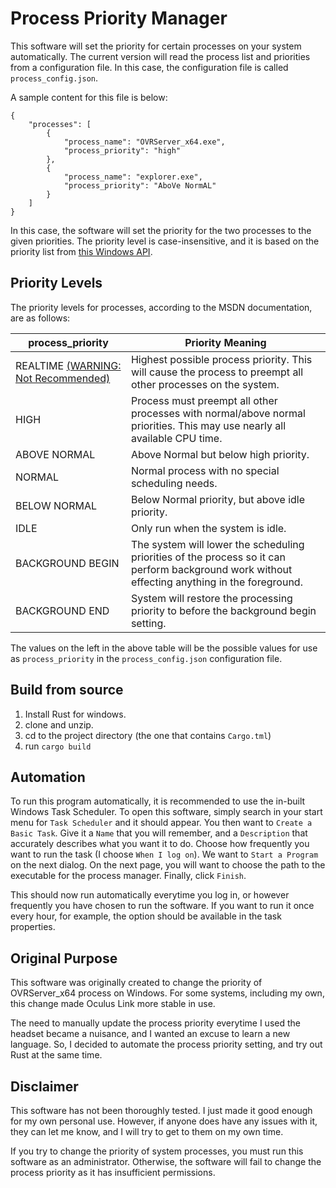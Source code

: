 # Process Priority Manager
This software will set the priority for certain processes on your system automatically. The current version will read the process list and priorities from a configuration file. In this case, the configuration file is called ```process_config.json```. 

A sample content for this file is below: 
```
{
    "processes": [
        {
            "process_name": "OVRServer_x64.exe",
            "process_priority": "high"
        },
        {
            "process_name": "explorer.exe",
            "process_priority": "AboVe NormAL"
        }
    ]
}
```

In this case, the software will set the priority for the two processes to the given priorities. The priority level is case-insensitive, and it is based on the priority list from [this Windows API](https://docs.microsoft.com/en-us/windows/win32/api/processthreadsapi/nf-processthreadsapi-setpriorityclass).

## Priority Levels
The priority levels for processes, according to the MSDN documentation, are as follows:

| process_priority                                                                                       | Priority Meaning                                                                                                                               |
| ------------------------------------------------------------------------------------------------------ | ---------------------------------------------------------------------------------------------------------------------------------------------- |
| REALTIME [(WARNING: Not Recommended)](https://devblogs.microsoft.com/oldnewthing/20100610-00/?p=13753) | Highest possible process priority. This will cause the process to preempt all other processes on the system.                                   |
| HIGH                                                                                                   | Process must preempt all other processes with normal/above normal priorities. This may use nearly all available CPU time.                      |
| ABOVE NORMAL                                                                                           | Above Normal but below high priority.                                                                                                          |
| NORMAL                                                                                                 | Normal process with no special scheduling needs.                                                                                               |
| BELOW NORMAL                                                                                           | Below Normal priority, but above idle priority.                                                                                                |
| IDLE                                                                                                   | Only run when the system is idle.                                                                                                              |
| BACKGROUND BEGIN                                                                                       | The system will lower the scheduling priorities of the process so it can perform background work without effecting anything in the foreground. |
| BACKGROUND END                                                                                         | System will restore the processing priority to before the background begin setting.                                                            |

The values on the left in the above table will be the possible values for use as ```process_priority``` in the ```process_config.json``` configuration file.

## Build from source
1. Install Rust for windows.
2. clone and unzip. 
3. cd to the project directory (the one that contains `Cargo.tml`)
4. run `cargo build`

## Automation
To run this program automatically, it is recommended to use the in-built Windows Task Scheduler. To open this software, simply search in your start menu for ```Task Scheduler``` and it should appear. You then want to ```Create a Basic Task```. Give it a ```Name``` that you will remember, and a ```Description``` that accurately describes what you want it to do. Choose how frequently you want to run the task (I choose ```When I log on```). We want to ```Start a Program``` on the next dialog. On the next page, you will want to choose the path to the executable for the process manager. Finally, click ```Finish```.

This should now run automatically everytime you log in, or however frequently you have chosen to run the software. If you want to run it once every hour, for example, the option should be available in the task properties. 

## Original Purpose
This software was originally created to change the priority of OVRServer_x64 process on Windows. For some systems, including my own, this change made Oculus Link more stable in use.

The need to manually update the process priority everytime I used the headset became a nuisance, and I wanted an excuse to learn a new language. So, I decided to automate the process priority setting, and try out Rust at the same time. 

## Disclaimer
This software has not been thoroughly tested. I just made it good enough for my own personal use. However, if anyone does have any issues with it, they can let me know, and I will try to get to them on my own time.

If you try to change the priority of system processes, you must run this software as an administrator. Otherwise, the software will fail to change the process priority as it has insufficient permissions.
